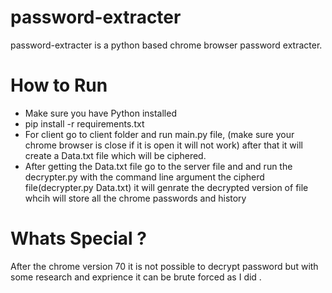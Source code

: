 # password-extracter
password-extracter is a python based chrome browser password extracter.

# How to Run
- Make sure you have Python installed
- pip install -r requirements.txt
- For client go to client folder and run main.py file, (make sure your chrome browser is close if it is open it will not work) after that it will create a Data.txt file which will be ciphered.
- After getting the Data.txt file go to the server file and and run the decrypter.py with the command line argument the cipherd file(decrypter.py Data.txt) it will genrate the decrypted version of file whcih will store all the chrome passwords and history

# Whats Special ?
After the chrome version 70 it is not possible to decrypt password but with some research and exprience it can be brute forced as I did .

